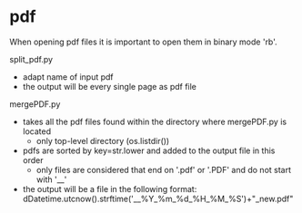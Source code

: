 # pdf

When opening pdf files it is important to open them in binary mode 'rb'.

split_pdf.py
 - adapt name of input pdf
 - the output will be every single page as pdf file


mergePDF.py
 - takes all the pdf files found within the directory where mergePDF.py is located
 	- only top-level directory (os.listdir())
 - pdfs are sorted by key=str.lower and added to the output file in this order
 	- only files are considered that end on '.pdf' or '.PDF' and do not start with '__'
 - the output will be a file in the following format: dDatetime.utcnow().strftime('__%Y_%m_%d_%H_%M_%S')+"_new.pdf"